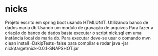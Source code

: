 # nicks
Projeto escrito em spring boot usando HTMLUNIT.
Utilizando banco de dados maria db
Usando um modulo de gravação de arquivos
Para fazer a criação do banco de dados basta executar o script nick.sql em uma instância local do maria db.
Para executar deve-se usar o comando mvn clean install -DskipTests=false para compilar e rodar java -jar nick\target\nick-0.0.1-SNAPSHOT.jar

